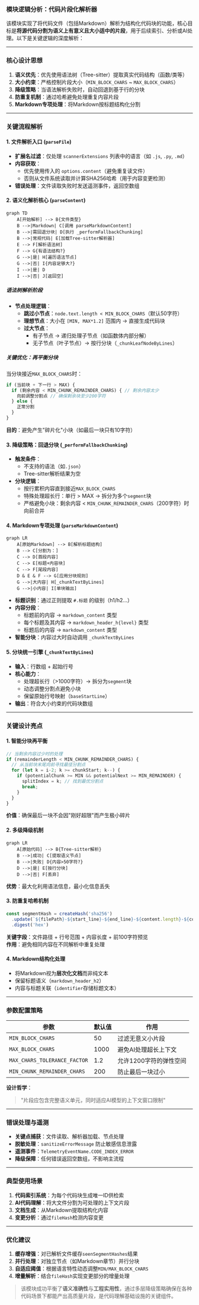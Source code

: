 ### 模块逻辑分析：代码片段化解析器

该模块实现了将代码文件（包括Markdown）解析为结构化代码块的功能，核心目标是**将源代码分割为语义上有意义且大小适中的片段**，用于后续索引、分析或AI处理。以下是关键逻辑的深度解析：

---

### **核心设计思想**
1. **语义优先**：优先使用语法树（Tree-sitter）提取真实代码结构（函数/类等）
2. **大小约束**：严格控制片段大小（`MIN_BLOCK_CHARS` ~ `MAX_BLOCK_CHARS`）
3. **降级策略**：当语法解析失败时，自动回退到基于行的分块
4. **防重复机制**：通过哈希避免处理重复内容片段
5. **Markdown专项处理**：将Markdown按标题结构化分割

---

### **关键流程解析**

#### **1. 文件解析入口 (`parseFile`)**
- **扩展名过滤**：仅处理 `scannerExtensions` 列表中的语言（如 `.js`, `.py`, `.md`）
- **内容获取**：
  - 优先使用传入的 `options.content`（避免重复读文件）
  - 否则从文件系统读取并计算SHA256哈希（用于内容变更检测）
- **错误处理**：文件读取失败时发送遥测事件，返回空数组

#### **2. 语义化解析核心 (`parseContent`)**
```mermaid
graph TD
    A[开始解析] --> B{文件类型}
    B -->|Markdown| C[调用 parseMarkdownContent]
    B -->|需回退分块| D[执行 _performFallbackChunking]
    B -->|常规代码| E[加载Tree-sitter解析器]
    E --> F[解析语法树]
    F --> G{有语法结构?}
    G -->|是| H[遍历语法节点]
    G -->|否| I{内容足够大?}
    I -->|是| D
    I -->|否| J[返回空]
```

##### **语法树解析阶段**
- **节点处理逻辑**：
  - **跳过小节点**：`node.text.length < MIN_BLOCK_CHARS`（默认50字符）
  - **理想节点**：大小在 `[MIN, MAX*1.2]` 范围内 → 直接生成代码块
  - **过大节点**：
    - 有子节点 → 递归处理子节点（如函数体内部分解）
    - 无子节点（叶子节点）→ 按行分块（`_chunkLeafNodeByLines`）

##### **关键优化：再平衡分块**
当分块接近`MAX_BLOCK_CHARS`时：
```javascript
if (当前块 + 下一行 > MAX) {
  if (剩余内容 < MIN_CHUNK_REMAINDER_CHARS) { // 剩余内容太少
    向前调整分割点 // 确保剩余块至少200字符
  } else {
    正常分割
  }
}
```
**目的**：避免产生"碎片化"小块（如最后一块只有10字符）

#### **3. 降级策略：回退分块 (`_performFallbackChunking`)**
- **触发条件**：
  - 不支持的语法（如`.json`）
  - Tree-sitter解析结果为空
- **分块逻辑**：
  - 按行累积内容直到接近`MAX_BLOCK_CHARS`
  - 特殊处理超长行：单行 > MAX → 拆分为多个`segment`块
  - 严格避免小块：剩余内容 < `MIN_CHUNK_REMAINDER_CHARS`（200字符）时向前合并

#### **4. Markdown专项处理 (`parseMarkdownContent`)**
```mermaid
graph LR
    A[原始Markdown] --> B[解析标题结构]
    B --> C[分割为：]
    C --> D[首段内容]
    C --> E[标题+内容块]
    C --> F[尾段内容]
    D & E & F --> G[应用分块规则]
    G -->|大内容| H[_chunkTextByLines]
    G -->|小内容| I[单块输出]
```
- **标题识别**：通过正则提取 `#.标题` 的级别（h1/h2...）
- **内容分段**：
  - 标题前的内容 → `markdown_content` 类型
  - 每个标题及其内容 → `markdown_header_h{level}` 类型
  - 标题后的内容 → `markdown_content` 类型
- **智能分块**：内容过大时自动调用 `_chunkTextByLines`

#### **5. 分块统一引擎 (`_chunkTextByLines`)**
- **输入**：行数组 + 起始行号
- **核心能力**：
  - 处理超长行（>1000字符）→ 拆分为`segment`块
  - 动态调整分割点避免小块
  - 保留原始行号映射（`baseStartLine`）
- **输出**：符合大小约束的代码块数组

---

### **关键设计亮点**

#### **1. 智能分块再平衡**
```javascript
// 当剩余内容过少时的处理
if (remainderLength < MIN_CHUNK_REMAINDER_CHARS) {
  // 从当前块末尾向前寻找最佳分割点
  for (let k = i-2; k >= chunkStart; k--) {
    if (potentialChunk >= MIN && potentialNext >= MIN_REMAINDER) {
      splitIndex = k; // 找到最优分割点
      break;
    }
  }
}
```
**价值**：确保最后一块不会因"刚好超限"而产生极小碎片

#### **2. 多级降级机制**
```mermaid
graph LR
    A[原始代码] --> B{Tree-sitter解析}
    B -->|成功| C[提取语义节点]
    B -->|失败| D{内容>50字符?}
    D -->|是| E[按行分块]
    D -->|否| F[丢弃]
```
**优势**：最大化利用语法信息，最小化信息丢失

#### **3. 防重复哈希机制**
```javascript
const segmentHash = createHash('sha256')
  .update(`${filePath}-${start_line}-${end_line}-${content.length}-${contentPreview}`)
  .digest('hex')
```
**关键字段**：文件路径 + 行号范围 + 内容长度 + 前100字符预览  
**作用**：避免相同内容在不同解析中重复处理

#### **4. Markdown结构化处理**
- 将Markdown视为**层次化文档**而非纯文本
- 保留标题语义（`markdown_header_h2`）
- 内容与标题关联（`identifier`存储标题文本）

---

### **参数配置策略**
| 参数 | 默认值 | 作用 |
|------|--------|------|
| `MIN_BLOCK_CHARS` | 50 | 过滤无意义小片段 |
| `MAX_BLOCK_CHARS` | 1000 | 避免AI处理超长上下文 |
| `MAX_CHARS_TOLERANCE_FACTOR` | 1.2 | 允许1200字符的弹性空间 |
| `MIN_CHUNK_REMAINDER_CHARS` | 200 | 防止最后一块过小 |

**设计哲学**：  
> "片段应包含完整语义单元，同时适应AI模型的上下文窗口限制"

---

### **错误处理与遥测**
- **关键点捕获**：文件读取、解析器加载、节点处理
- **脱敏处理**：`sanitizeErrorMessage` 防止敏感信息泄露
- **遥测事件**：`TelemetryEventName.CODE_INDEX_ERROR`
- **降级保障**：任何错误返回空数组，不影响主流程

---

### **典型使用场景**
1. **代码索引系统**：为每个代码块生成唯一ID供检索
2. **AI代码理解**：将大文件分割为可处理的上下文片段
3. **文档生成**：从Markdown提取结构化内容
4. **变更分析**：通过`fileHash`检测内容变更

---

### **优化建议**
1. **缓存增强**：对已解析文件缓存`seenSegmentHashes`结果
2. **并行处理**：对独立节点（如Markdown章节）并行分块
3. **自适应阈值**：根据语言特性动态调整`MIN/MAX_BLOCK_CHARS`
4. **增量解析**：结合`fileHash`实现变更部分的增量处理

> 该模块成功平衡了**语义准确性**与**工程实用性**，通过多层降级策略确保在各种代码场景下都能产出高质量片段，是代码理解基础设施的关键组件。